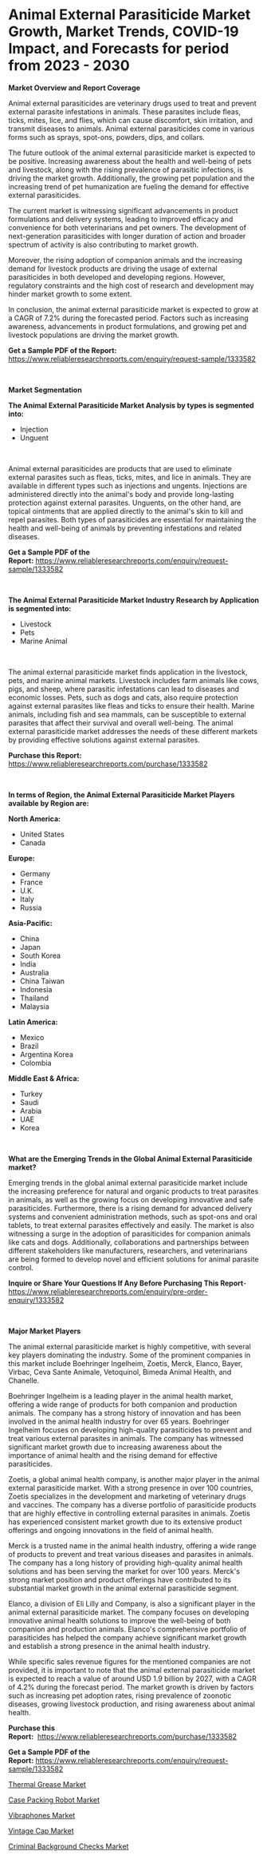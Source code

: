 <p><h1>Animal External Parasiticide Market Growth, Market Trends, COVID-19 Impact, and Forecasts for period from 2023 - 2030</h1></p><p><strong>Market Overview and Report Coverage</strong></p>
<p><p>Animal external parasiticides are veterinary drugs used to treat and prevent external parasite infestations in animals. These parasites include fleas, ticks, mites, lice, and flies, which can cause discomfort, skin irritation, and transmit diseases to animals. Animal external parasiticides come in various forms such as sprays, spot-ons, powders, dips, and collars.</p><p>The future outlook of the animal external parasiticide market is expected to be positive. Increasing awareness about the health and well-being of pets and livestock, along with the rising prevalence of parasitic infections, is driving the market growth. Additionally, the growing pet population and the increasing trend of pet humanization are fueling the demand for effective external parasiticides.</p><p>The current market is witnessing significant advancements in product formulations and delivery systems, leading to improved efficacy and convenience for both veterinarians and pet owners. The development of next-generation parasiticides with longer duration of action and broader spectrum of activity is also contributing to market growth.</p><p>Moreover, the rising adoption of companion animals and the increasing demand for livestock products are driving the usage of external parasiticides in both developed and developing regions. However, regulatory constraints and the high cost of research and development may hinder market growth to some extent.</p><p>In conclusion, the animal external parasiticide market is expected to grow at a CAGR of 7.2% during the forecasted period. Factors such as increasing awareness, advancements in product formulations, and growing pet and livestock populations are driving the market growth.</p></p>
<p><strong>Get a Sample PDF of the Report:</strong> <a href="https://www.reliableresearchreports.com/enquiry/request-sample/1333582">https://www.reliableresearchreports.com/enquiry/request-sample/1333582</a></p>
<p>&nbsp;</p>
<p><strong>Market Segmentation</strong></p>
<p><strong>The Animal External Parasiticide Market Analysis by types is segmented into:</strong></p>
<p><ul><li>Injection</li><li>Unguent</li></ul></p>
<p>&nbsp;</p>
<p><p>Animal external parasiticides are products that are used to eliminate external parasites such as fleas, ticks, mites, and lice in animals. They are available in different types such as injections and ungents. Injections are administered directly into the animal's body and provide long-lasting protection against external parasites. Unguents, on the other hand, are topical ointments that are applied directly to the animal's skin to kill and repel parasites. Both types of parasiticides are essential for maintaining the health and well-being of animals by preventing infestations and related diseases.</p></p>
<p><strong>Get a Sample PDF of the Report:</strong>&nbsp;<a href="https://www.reliableresearchreports.com/enquiry/request-sample/1333582">https://www.reliableresearchreports.com/enquiry/request-sample/1333582</a></p>
<p>&nbsp;</p>
<p><strong>The Animal External Parasiticide Market Industry Research by Application is segmented into:</strong></p>
<p><ul><li>Livestock</li><li>Pets</li><li>Marine Animal</li></ul></p>
<p>&nbsp;</p>
<p><p>The animal external parasiticide market finds application in the livestock, pets, and marine animal markets. Livestock includes farm animals like cows, pigs, and sheep, where parasitic infestations can lead to diseases and economic losses. Pets, such as dogs and cats, also require protection against external parasites like fleas and ticks to ensure their health. Marine animals, including fish and sea mammals, can be susceptible to external parasites that affect their survival and overall well-being. The animal external parasiticide market addresses the needs of these different markets by providing effective solutions against external parasites.</p></p>
<p><strong>Purchase this Report:</strong>&nbsp; <a href="https://www.reliableresearchreports.com/purchase/1333582">https://www.reliableresearchreports.com/purchase/1333582</a></p>
<p>&nbsp;</p>
<p><strong>In terms of Region, the Animal External Parasiticide Market Players available by Region are:</strong></p>
<p>
    <p> <strong> North America: </strong>
        <ul>
            <li>United States</li>
            <li>Canada</li>
        </ul>
        </p> 
    <p> <strong> Europe: </strong>
        <ul>
            <li>Germany</li>
            <li>France</li>
            <li>U.K.</li>
            <li>Italy</li>
            <li>Russia</li>
        </ul>
        </p> 
    <p> <strong> Asia-Pacific: </strong>
        <ul>
            <li>China</li>
            <li>Japan</li>
            <li>South Korea</li>
            <li>India</li>
            <li>Australia</li>
            <li>China Taiwan</li>
            <li>Indonesia</li>
            <li>Thailand</li>
            <li>Malaysia</li>
        </ul>
        </p> 
    <p> <strong> Latin America: </strong>
        <ul>
            <li>Mexico</li>
            <li>Brazil</li>
            <li>Argentina Korea</li>
            <li>Colombia</li>
        </ul>
        </p> 
    <p> <strong> Middle East & Africa: </strong>
        <ul>
            <li>Turkey</li>
            <li>Saudi</li>
            <li>Arabia</li>
            <li>UAE</li>
            <li>Korea</li>
        </ul>
    </p>
    </p>
<p>&nbsp;</p>
<p><strong>What are the Emerging Trends in the Global Animal External Parasiticide market?</strong></p>
<p><p>Emerging trends in the global animal external parasiticide market include the increasing preference for natural and organic products to treat parasites in animals, as well as the growing focus on developing innovative and safe parasiticides. Furthermore, there is a rising demand for advanced delivery systems and convenient administration methods, such as spot-ons and oral tablets, to treat external parasites effectively and easily. The market is also witnessing a surge in the adoption of parasiticides for companion animals like cats and dogs. Additionally, collaborations and partnerships between different stakeholders like manufacturers, researchers, and veterinarians are being formed to develop novel and efficient solutions for animal parasite control.</p></p>
<p><strong>Inquire or Share Your Questions If Any Before Purchasing This Report</strong>- <a href="https://www.reliableresearchreports.com/enquiry/pre-order-enquiry/1333582">https://www.reliableresearchreports.com/enquiry/pre-order-enquiry/1333582</a></p>
<p>&nbsp;</p>
<p><strong>Major Market Players</strong></p>
<p><p>The animal external parasiticide market is highly competitive, with several key players dominating the industry. Some of the prominent companies in this market include Boehringer Ingelheim, Zoetis, Merck, Elanco, Bayer, Virbac, Ceva Sante Animale, Vetoquinol, Bimeda Animal Health, and Chanelle.</p><p>Boehringer Ingelheim is a leading player in the animal health market, offering a wide range of products for both companion and production animals. The company has a strong history of innovation and has been involved in the animal health industry for over 65 years. Boehringer Ingelheim focuses on developing high-quality parasiticides to prevent and treat various external parasites in animals. The company has witnessed significant market growth due to increasing awareness about the importance of animal health and the rising demand for effective parasiticides.</p><p>Zoetis, a global animal health company, is another major player in the animal external parasiticide market. With a strong presence in over 100 countries, Zoetis specializes in the development and marketing of veterinary drugs and vaccines. The company has a diverse portfolio of parasiticide products that are highly effective in controlling external parasites in animals. Zoetis has experienced consistent market growth due to its extensive product offerings and ongoing innovations in the field of animal health.</p><p>Merck is a trusted name in the animal health industry, offering a wide range of products to prevent and treat various diseases and parasites in animals. The company has a long history of providing high-quality animal health solutions and has been serving the market for over 100 years. Merck's strong market position and product offerings have contributed to its substantial market growth in the animal external parasiticide segment.</p><p>Elanco, a division of Eli Lilly and Company, is also a significant player in the animal external parasiticide market. The company focuses on developing innovative animal health solutions to improve the well-being of both companion and production animals. Elanco's comprehensive portfolio of parasiticides has helped the company achieve significant market growth and establish a strong presence in the animal health industry.</p><p>While specific sales revenue figures for the mentioned companies are not provided, it is important to note that the animal external parasiticide market is expected to reach a value of around USD 1.9 billion by 2027, with a CAGR of 4.2% during the forecast period. The market growth is driven by factors such as increasing pet adoption rates, rising prevalence of zoonotic diseases, growing livestock production, and rising awareness about animal health.</p></p>
<p><strong>Purchase this Report:</strong>&nbsp;&nbsp;<a href="https://www.reliableresearchreports.com/purchase/1333582">https://www.reliableresearchreports.com/purchase/1333582</a></p>
<p></p>
<p><strong>Get a Sample PDF of the Report:</strong>&nbsp;<a href="https://www.reliableresearchreports.com/enquiry/request-sample/1333582">https://www.reliableresearchreports.com/enquiry/request-sample/1333582</a></p>
<p><p><a href="https://medium.com/@caleighhane2777/thermal-grease-market-size-growth-forecast-2023-2030-c13d65f256e0">Thermal Grease Market</a></p><p><a href="https://medium.com/@jacesipes1996/case-packing-robot-market-size-growth-forecast-2023-2030-8d9ec905319e">Case Packing Robot Market</a></p><p><a href="https://www.linkedin.com/pulse/vibraphones-market-research-report-unlocks-analysis-financial/">Vibraphones Market</a></p><p><a href="https://www.linkedin.com/pulse/vintage-cap-market-size-share-global-analysis-report/">Vintage Cap Market</a></p><p><a href="https://www.linkedin.com/pulse/decoding-criminal-background-checks-market-deep-dive-latest-trends/">Criminal Background Checks Market</a></p></p>
